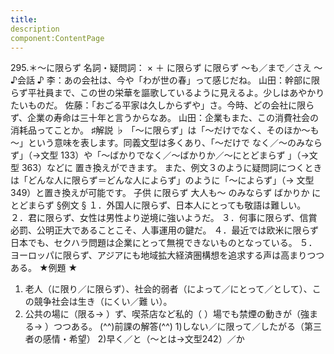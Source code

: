 ```yaml
---
title:
description
component:ContentPage
---
```



295.＊～に限らず
名詞・疑問詞： × ＋ に限らず
に限らず ～も／まで／さえ ～
♪会話 ♪
李：あの会社は、今や「わが世の春」って感じだね。
山田：幹部に限らず平社員まで、この世の栄華を謳歌しているように見えるよ。少しはあやかりたいものだ。 佐藤：「おごる平家は久しからずや」さ。今時、どの会社に限らず、企業の寿命は三十年と言うからなあ。 山田：企業もまた、この消費社会の消耗品ってことか。
♯解説 ♭
「～に限らず」は「～だけでなく、そのほか～も～」という意味を表します。同義文型は多くあり、「～だけで なく／～のみならず」（→文型 133）や「～ばかりでなく／～ばかりか／～にとどまらず 」（→文型 363）などに 置き換えができます。
また、例文３のように疑問詞につくときは「どんな人に限らず＝どんな人によらず」のように「～によらず」（→
文型349）と置き換えが可能です。 子供 に限らず 大人も～
のみならず
ばかりか
にとどまらず
§例文 §
１．外国人に限らず、日本人にとっても敬語は難しい。
２．君に限らず、女性は男性より逆境に強いようだ。
３．何事に限らず、信賞必罰、公明正大であることこそ、人事運用の鍵だ。
４．最近では欧米に限らず日本でも、セクハラ問題は企業にとって無視できないものとなっている。
５．ヨーロッパに限らず、アジアにも地域拡大経済圏構想を追求する声は高まりつつある。
★例題 ★
1) 老人（に限り／に限らず）、社会的弱者（によって／にとって／として）、この競争社会は生き（にくい／難
い）。    
2) 公共の場に（限る→ ）ず、喫茶店など私的（ ）場でも禁煙の動きが（強まる→ ）つつある。
(^^)前課の解答(^^)
1)しない／に限って／したがる（第三者の感情・希望）
2)早く／と（～とは→文型242）／か
